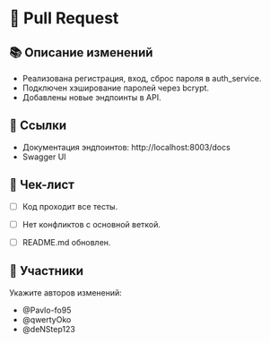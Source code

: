 # 🚀 Pull Request

## 📚 Описание изменений
- Реализована регистрация, вход, сброс пароля в auth_service.
- Подключен хэширование паролей через bcrypt.
- Добавлены новые эндпоинты в API.

## 🔗 Ссылки
- Документация эндпоинтов: http://localhost:8003/docs
- Swagger UI

## 📝 Чек-лист
- [ ] Код проходит все тесты.
- [ ] Нет конфликтов с основной веткой.
- [ ] README.md обновлен.


## 👥 Участники
Укажите авторов изменений:
- @Pavlo-fo95
- @qwertyOko
- @deNStep123
